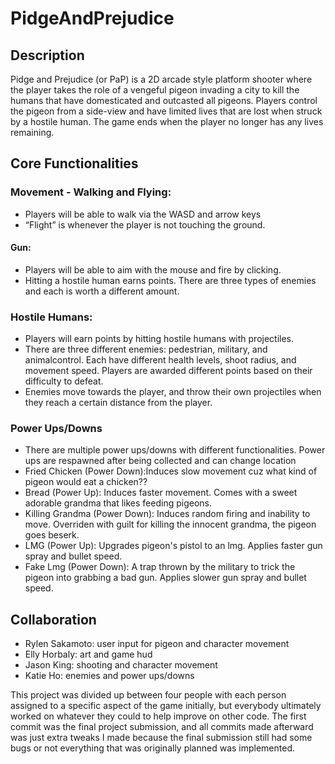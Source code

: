 # PidgeAndPrejudice

## Description
Pidge and Prejudice (or PaP) is a 2D arcade style platform shooter where the player takes the role of a vengeful pigeon invading a city to kill the humans that have domesticated and outcasted all pigeons. Players control the pigeon from a side-view and have limited lives that are lost when struck by a hostile human. The game ends when the player no longer has any lives remaining.

## Core Functionalities
### Movement - Walking and Flying:
- Players will be able to walk via the WASD and arrow keys
- “Flight” is whenever the player is not touching the ground.
#### Gun:
- Players will be able to aim with the mouse and fire by clicking.
- Hitting a hostile human earns points. There are three types of enemies and each is worth a different amount.
### Hostile Humans:
- Players will earn points by hitting hostile humans with projectiles.
- There are three different enemies: pedestrian, military, and animalcontrol. Each have different health levels, shoot radius, and movement speed. Players are awarded different points based on their difficulty to defeat.
- Enemies move towards the player, and throw their own projectiles when they reach a certain distance from the player.
### Power Ups/Downs
- There are multiple power ups/downs with different functionalities. Power ups are respawned after being collected and can change location
- Fried Chicken (Power Down):Induces slow movement cuz what kind of pigeon would eat a chicken??
- Bread (Power Up): Induces faster movement. Comes with a sweet adorable grandma that likes feeding pigeons.
- Killing Grandma (Power Down): Induces random firing and inability to move. Overriden with guilt for killing the innocent grandma, the pigeon goes beserk. 
- LMG (Power Up): Upgrades pigeon's pistol to an lmg. Applies faster gun spray and bullet speed.
- Fake Lmg (Power Down): A trap thrown by the military to trick the pigeon into grabbing a bad gun. Applies slower gun spray and bullet speed.

## Collaboration
- Rylen Sakamoto: user input for pigeon and character movement
- Elly Horbaly: art and game hud
- Jason King: shooting and character movement
- Katie Ho: enemies and power ups/downs

This project was divided up between four people with each person assigned to a specific aspect of the game initially, but everybody ultimately worked on whatever they could to help improve on other code. The first commit was the final project submission, and all commits made afterward was just extra tweaks I made because the final submission still had some bugs or not everything that was originally planned was implemented.



